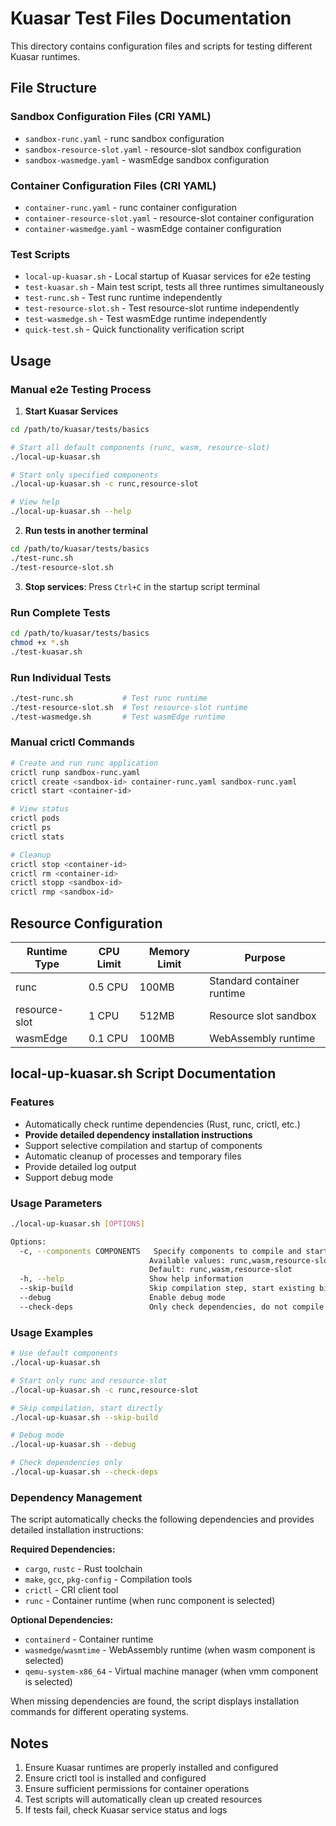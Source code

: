 # Kuasar Test Files Documentation

This directory contains configuration files and scripts for testing different Kuasar runtimes.

## File Structure

### Sandbox Configuration Files (CRI YAML)
- `sandbox-runc.yaml` - runc sandbox configuration
- `sandbox-resource-slot.yaml` - resource-slot sandbox configuration
- `sandbox-wasmedge.yaml` - wasmEdge sandbox configuration

### Container Configuration Files (CRI YAML)
- `container-runc.yaml` - runc container configuration
- `container-resource-slot.yaml` - resource-slot container configuration
- `container-wasmedge.yaml` - wasmEdge container configuration

### Test Scripts
- `local-up-kuasar.sh` - Local startup of Kuasar services for e2e testing
- `test-kuasar.sh` - Main test script, tests all three runtimes simultaneously
- `test-runc.sh` - Test runc runtime independently
- `test-resource-slot.sh` - Test resource-slot runtime independently
- `test-wasmedge.sh` - Test wasmEdge runtime independently
- `quick-test.sh` - Quick functionality verification script

## Usage

### Manual e2e Testing Process

1. **Start Kuasar Services**
```bash
cd /path/to/kuasar/tests/basics

# Start all default components (runc, wasm, resource-slot)
./local-up-kuasar.sh

# Start only specified components
./local-up-kuasar.sh -c runc,resource-slot

# View help
./local-up-kuasar.sh --help
```

2. **Run tests in another terminal**
```bash
cd /path/to/kuasar/tests/basics
./test-runc.sh
./test-resource-slot.sh
```

3. **Stop services**: Press `Ctrl+C` in the startup script terminal

### Run Complete Tests
```bash
cd /path/to/kuasar/tests/basics
chmod +x *.sh
./test-kuasar.sh
```

### Run Individual Tests
```bash
./test-runc.sh           # Test runc runtime
./test-resource-slot.sh  # Test resource-slot runtime
./test-wasmedge.sh       # Test wasmEdge runtime
```

### Manual crictl Commands
```bash
# Create and run runc application
crictl runp sandbox-runc.yaml
crictl create <sandbox-id> container-runc.yaml sandbox-runc.yaml
crictl start <container-id>

# View status
crictl pods
crictl ps
crictl stats

# Cleanup
crictl stop <container-id>
crictl rm <container-id>
crictl stopp <sandbox-id>
crictl rmp <sandbox-id>
```

## Resource Configuration

| Runtime Type | CPU Limit | Memory Limit | Purpose |
|--------------|-----------|--------------|---------|
| runc | 0.5 CPU | 100MB | Standard container runtime |
| resource-slot | 1 CPU | 512MB | Resource slot sandbox |
| wasmEdge | 0.1 CPU | 100MB | WebAssembly runtime |

## local-up-kuasar.sh Script Documentation

### Features
- Automatically check runtime dependencies (Rust, runc, crictl, etc.)
- **Provide detailed dependency installation instructions**
- Support selective compilation and startup of components
- Automatic cleanup of processes and temporary files
- Provide detailed log output
- Support debug mode

### Usage Parameters
```bash
./local-up-kuasar.sh [OPTIONS]

Options:
  -c, --components COMPONENTS   Specify components to compile and start, comma-separated
                               Available values: runc,wasm,resource-slot,vmm,quark
                               Default: runc,wasm,resource-slot
  -h, --help                   Show help information
  --skip-build                 Skip compilation step, start existing binaries directly
  --debug                      Enable debug mode
  --check-deps                 Only check dependencies, do not compile and start
```

### Usage Examples
```bash
# Use default components
./local-up-kuasar.sh

# Start only runc and resource-slot
./local-up-kuasar.sh -c runc,resource-slot

# Skip compilation, start directly
./local-up-kuasar.sh --skip-build

# Debug mode
./local-up-kuasar.sh --debug

# Check dependencies only
./local-up-kuasar.sh --check-deps
```

### Dependency Management

The script automatically checks the following dependencies and provides detailed installation instructions:

**Required Dependencies:**
- `cargo`, `rustc` - Rust toolchain
- `make`, `gcc`, `pkg-config` - Compilation tools
- `crictl` - CRI client tool
- `runc` - Container runtime (when runc component is selected)

**Optional Dependencies:**
- `containerd` - Container runtime
- `wasmedge`/`wasmtime` - WebAssembly runtime (when wasm component is selected)
- `qemu-system-x86_64` - Virtual machine manager (when vmm component is selected)

When missing dependencies are found, the script displays installation commands for different operating systems.

## Notes

1. Ensure Kuasar runtimes are properly installed and configured
2. Ensure crictl tool is installed and configured
3. Ensure sufficient permissions for container operations
4. Test scripts will automatically clean up created resources
5. If tests fail, check Kuasar service status and logs

